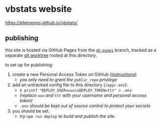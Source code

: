 # vbstats website

https://ellemenno.github.io/vbstats/


## publishing

this site is hosted via GitHub Pages from the [`gh-pages`][gh-pages] branch, tracked as a separate [git worktree] rooted at this directory.

to set up for publishing:
1. create a new Personal Access Token on GitHub ([instructions][pat howto])
   - _you only need to grant the `public_repo` privilege_
1. add an untracked config file to this directory (`/app/.env`):
   - `$ printf "DEPLOY_USER=uuu\nDEPLOY_TOKEN=ttt" > .env`
   - _(replace `uuu` and `ttt` with your username and personal access token)_
   - _`.env` should be kept out of source control to protect your secrets_
1. you should be set.
   - _try `npm run deploy` to build and publish the site._



[gh-pages]: https://github.com/ellemenno/vbstats/tree/gh-pages "branch for GitHub Pages auto-deployments"
[git worktree]: https://git-scm.com/docs/git-worktree "git command to manage multiple working trees"
[pat howto]: https://docs.github.com/en/github/authenticating-to-github/creating-a-personal-access-token "creating a personal access token"
[X1011]: https://github.com/X1011/git-directory-deploy "method for deploying a sub-directory of build files"